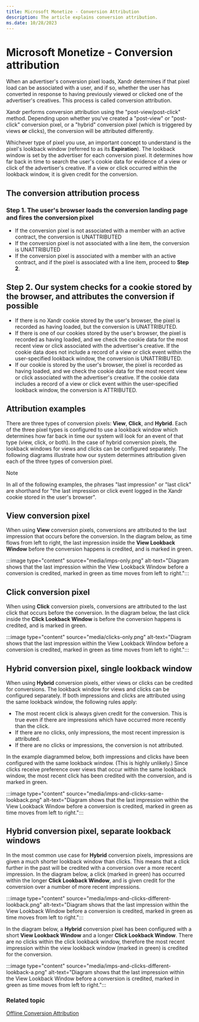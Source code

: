 ```yaml
---
title: Microsoft Monetize - Conversion Attribution
description: The article explains conversion attribution.
ms.date: 10/28/2023
---
```


# Microsoft Monetize - Conversion attribution

When an advertiser's conversion pixel loads, Xandr determines if that pixel load can be associated with a user, and if so, whether the user has converted in response to having previously viewed or clicked one of the advertiser's creatives. This process is called conversion attribution.

Xandr performs conversion attribution using the "post-view/post-click" method. Depending upon whether you've created a "post-view" or "post-click" conversion pixel, or a "hybrid" conversion pixel (which is triggered by views **or** clicks), the conversion will be attributed differently.

Whichever type of pixel you use, an important concept to understand is the pixel's lookback window (referred to as its **Expiration**). The lookback window is set by the advertiser for each conversion pixel. It determines how far back in time to search the user's cookie data for evidence of a view or click of the advertiser's creative. If a view or click occurred within the lookback window, it is given credit for the conversion.

## The conversion attribution process

### Step 1. The user's browser loads the conversion landing page and fires the conversion pixel

- If the conversion pixel is not associated with a member with an active contract, the conversion is UNATTRIBUTED
- If the conversion pixel is not associated with a line item, the conversion is UNATTRIBUTED
- If the conversion pixel is associated with a member with an active contract, and if the pixel is associated with a line item, proceed to **Step 2**.

## Step 2. Our system checks for a cookie stored by the browser, and attributes the conversion if possible

- If there is no Xandr cookie stored by the user's browser, the pixel is recorded as having loaded, but the conversion is UNATTRIBUTED.
- If there is one of our cookies stored by the user's browser, the pixel is recorded as having loaded, and we check the cookie data for the most recent view or click associated with the advertiser's creative.
  If the cookie data does not include a record of a view or click event within the user-specified lookback window, the conversion is UNATTRIBUTED.
- If our cookie is stored by the user's browser, the pixel is recorded as having loaded, and we check the cookie data for the most recent view or click associated with the advertiser's creative. If the cookie data includes a record of a view or click event within the user-specified lookback window, the conversion is ATTRIBUTED.

## Attribution examples

There are three types of conversion pixels: **View**, **Click**, and **Hybrid**. Each of the three pixel types is configured to use a lookback window which determines how far back in time our system will look for an event of that type (view, click, or both). In the case of hybrid conversion pixels, the lookback windows for views and clicks can
be configured separately. The following diagrams illustrate how our system determines attribution given each of the three types of conversion pixel.

> [!NOTE]
> In all of the following examples, the phrases "last impression" or "last click" are shorthand for "the last impression or click event logged in the Xandr cookie stored in the user's browser".

## View conversion pixel

When using **View** conversion pixels, conversions are attributed to the last impression that occurs before the conversion. In the diagram below, as time flows from left to right, the last impression inside the **View Lookback Window** before the conversion happens is credited, and is marked in green.

:::image type="content" source="media/imps-only.png" alt-text="Diagram shows that the last impression within the View Lookback Window before a conversion is credited, marked in green as time moves from left to right.":::

## Click conversion pixel

When using **Click** conversion pixels, conversions are attributed to the last click that occurs before the conversion. In the diagram below, the last click inside the **Click Lookback Window** is before the conversion happens is credited, and is marked in green.

:::image type="content" source="media/clicks-only.png" alt-text="Diagram shows that the last impression within the View Lookback Window before a conversion is credited, marked in green as time moves from left to right.":::

## Hybrid conversion pixel, single lookback window

When using **Hybrid** conversion pixels, either views or clicks can be credited for conversions. The lookback window for views and clicks can be configured separately. If both impressions and clicks are attributed using the same lookback window, the following rules apply:

- The most recent click is always given credit for the conversion. This is true even if there are impressions which have occurred more recently than the click.
- If there are no clicks, only impressions, the most recent impression is attributed.
- If there are no clicks or impressions, the conversion is not attributed.

In the example diagrammed below, both impressions and clicks have been configured with the same lookback window. (This is highly unlikely.) Since clicks receive preference over views that occur within the same lookback window, the most recent click has been credited with the conversion, and is marked in green.

:::image type="content" source="media/imps-and-clicks-same-lookback.png" alt-text="Diagram shows that the last impression within the View Lookback Window before a conversion is credited, marked in green as time moves from left to right.":::

## Hybrid conversion pixel, separate lookback windows

In the most common use case for **Hybrid** conversion pixels, impressions are given a much shorter lookback window than clicks. This means that a click further in the past will be credited with a conversion over a more recent impression. In the diagram below, a click (marked in green) has occurred within the longer **Click Lookback Window**, and is given credit for the conversion over a number of more recent impressions.

:::image type="content" source="media/imps-and-clicks-different-lookback.png" alt-text="Diagram shows that the last impression within the View Lookback Window before a conversion is credited, marked in green as time moves from left to right.":::

In the diagram below, a **Hybrid** conversion pixel has been configured with a short **View Lookback Window** and a longer **Click Lookback Window**. There are no clicks within the click lookback window, therefore the most recent impression within the view lookback window (marked in green) is credited for the conversion.

:::image type="content" source="media/imps-and-clicks-different-lookback-a.png" alt-text="Diagram shows that the last impression within the View Lookback Window before a conversion is credited, marked in green as time moves from left to right.":::

### Related topic

[Offline Conversion Attribution](offline-conversion-attribution.md)
